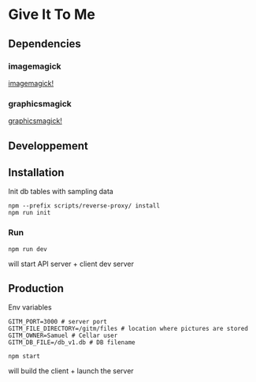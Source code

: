 # Give It To Me

## Dependencies

### imagemagick

[imagemagick!](http://www.imagemagick.org)

### graphicsmagick

[graphicsmagick!](http://www.graphicsmagick.org/)

## Developpement

## Installation

Init db tables with sampling data

```
npm --prefix scripts/reverse-proxy/ install
npm run init
```

### Run

```
npm run dev
```

will start API server + client dev server

## Production

Env variables

```
GITM_PORT=3000 # server port
GITM_FILE_DIRECTORY=/gitm/files # location where pictures are stored
GITM_OWNER=Samuel # Cellar user
GITM_DB_FILE=/db_v1.db # DB filename

```

```
npm start
```

will build the client + launch the server
